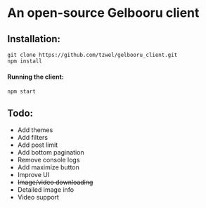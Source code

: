 # An open-source Gelbooru client

## Installation:
```
git clone https://github.com/tzwel/gelbooru_client.git
npm install
```

#### Running the client:

```
npm start
```

## Todo:

- Add themes
- Add filters
- Add post limit
- Add bottom pagination
- Remove console logs
- Add maximize button
- Improve UI
- ~~Image/video downloading~~
- Detailed image info
- Video support
